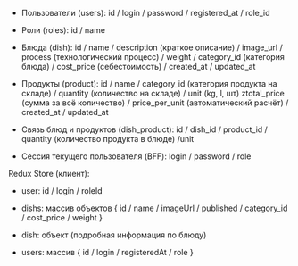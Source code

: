


- Пользователи (users): id / login / password / registered_at / role_id

- Роли (roles): id / name

- Блюда (dish): id / name / description (краткое описание) / image_url / process (технологический процесс) / weight / category_id (категория блюда) / cost_price (себестоимость) / created_at / updated_at

- Продукты (product): id / name / category_id (категория продукта на складе) / quantity (количество на складе) / unit (kg, l, шт) ztotal_price (сумма за всё количество) / price_per_unit (автоматический расчёт) / created_at / updated_at

- Связь блюд и продуктов (dish_product): id / dish_id / product_id / quantity (количество продукта в блюде) /unit


- Сессия текущего пользователя (BFF): login / password / role


Redux Store (клиент):

- user: id / login / roleId

- dishs: массив объектов { id / name / imageUrl / published / category_id / cost_price / weight }

- dish: объект (подробная информация по блюду)

- users: массив { id / login / registeredAt / role }
